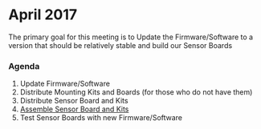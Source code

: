 # April 2017

The primary goal for this meeting is to Update the Firmware/Software to a version that should be relatively stable and build our Sensor Boards

### Agenda

1) Update Firmware/Software
2) Distribute Mounting Kits and Boards (for those who do not have them)
3) Distribute Sensor Board and Kits
4) [Assemble Sensor Board and Kits](SensorBoardV1.md)
5) Test Sensor Boards with new Firmware/Software